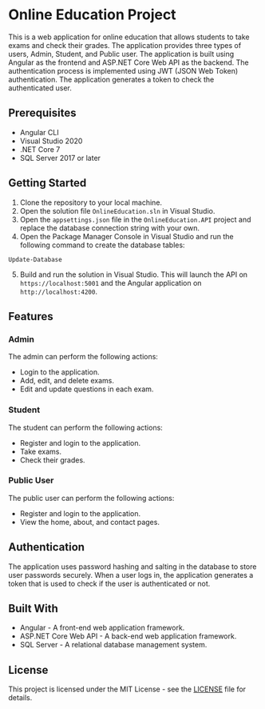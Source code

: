 # Online Education Project

This is a web application for online education that allows students to take exams and check their grades. The application provides three types of users, Admin, Student, and Public user. The application is built using Angular as the frontend and ASP.NET Core Web API as the backend. The authentication process is implemented using JWT (JSON Web Token) authentication. The application generates a token to check the authenticated user.

## Prerequisites 
- Angular CLI
- Visual Studio 2020
- .NET Core 7
- SQL Server 2017 or later

## Getting Started

1. Clone the repository to your local machine.
2. Open the solution file `OnlineEducation.sln` in Visual Studio.
3. Open the `appsettings.json` file in the `OnlineEducation.API` project and replace the database connection string with your own.
4. Open the Package Manager Console in Visual Studio and run the following command to create the database tables:

```
Update-Database
```

5. Build and run the solution in Visual Studio. This will launch the API on `https://localhost:5001` and the Angular application on `http://localhost:4200`.

## Features

### Admin

The admin can perform the following actions:

- Login to the application.
- Add, edit, and delete exams.
- Edit and update questions in each exam.

### Student

The student can perform the following actions:

- Register and login to the application.
- Take exams.
- Check their grades.

### Public User

The public user can perform the following actions:

- Register and login to the application.
- View the home, about, and contact pages.

## Authentication

The application uses password hashing and salting in the database to store user passwords securely. When a user logs in, the application generates a token that is used to check if the user is authenticated or not.

## Built With

- Angular - A front-end web application framework.
- ASP.NET Core Web API - A back-end web application framework.
- SQL Server - A relational database management system.

## License

This project is licensed under the MIT License - see the [LICENSE](LICENSE) file for details.
